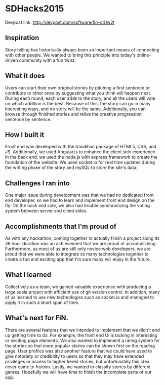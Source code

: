 # SDHacks2015
Devpost link: http://devpost.com/software/fin-c41w2t
## Inspiration
Story telling has historically always been an important means of connecting with other people. We wanted to bring this principle into today's online-driven community with a fun twist. 

## What it does
Users can start their own original stories by pitching a first sentence or contribute to other ones by suggesting what you think will happen next. During each round, each user adds to the story, and all the users will vote on which addition is the best. Because of this, the story can go in many interesting ways, and no story will be the same. Additionally, you can browse through finished stories and relive the creative progression sentence by sentence.

## How I built it
Front end was developed with the trandition package of HTML5, CSS, and JS. Additionally, we used Angular.js to enhance the client side experience. In the back end, we used the node.js with express framework to create the foundation of the website. We used socket.io for real time updates during the writing phase of the story and mySQL to store the site's data. 

## Challenges I ran into
One major issue during development was that we had no dedicated front end developer, so we had to learn and implement front end design on the fly. On the back end side, we also had trouble synchronizing the voting system between server and client sides.

## Accomplishments that I'm proud of
As with any hackathon, coming together to actually finish a project along its 36 hour duration was an achievement that we are proud of accomplishing. Furthermore, as most of us are still only novice web developers, we are proud that we were able to integrate so many technologies together to create a fun and exciting app that I'm sure many will enjoy in the future.

## What I learned
Collectively as a team, we gained valuable experience with producing a large scale project with efficient use of git version control. In addition, many of us learned to use new technologies such as socket.io and managed to apply it in such a short span of time.

## What's next for FiN.
There are several features that we intended to implement that we didn't end up getting time to do. For example, the front end UI is lacking in interesting or exciting page elements. We also wanted to implement a rating system for the stories so that more popular stories can be shown first on the reading page. User profiles was also another feature that we could have used to give notoriety or credibility to users so that they may have extended privileges or access to higher tiered stories, but unfortunately this idea never came to fruition. Lastly, we wanted to classify stories by different genres. Hopefully we will have time to finish the incomplete parts of our app.
